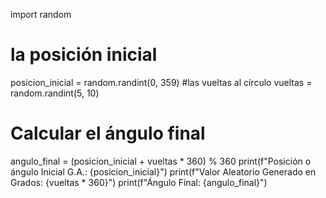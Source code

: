 import random
#  la posición inicial
posicion_inicial = random.randint(0, 359)
#las vueltas al círculo
vueltas = random.randint(5, 10)
# Calcular el ángulo final
angulo_final = (posicion_inicial + vueltas * 360) % 360
print(f"Posición o ángulo Inicial G.A.: {posicion_inicial}")
print(f"Valor Aleatorio Generado en Grados: {vueltas * 360}")
print(f"Ángulo Final: {angulo_final}")
